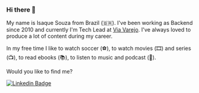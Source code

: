 ### Hi there 👋

My name is Isaque Souza from Brazil (🇧🇷). I've been working as Backend since 2010 and currently I'm Tech Lead at [Via Varejo](https://www.viavarejo.com.br/). I've always loved to produce a lot of content during my career.

In my free time I like to watch soccer (⚽️), to watch movies (🎞️) and series (📺), to read ebooks (📚), to listen to music and podcast (🎵).

Would you like to find me?

[![Linkedin Badge](https://img.shields.io/badge/-LinkedIn-blue?style=flat-square&logo=Linkedin&logoColor=white&link=https://www.linkedin.com/in/isaquesouzaramos)](https://www.linkedin.com/in/isaquesouzaramos)
